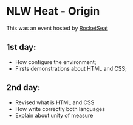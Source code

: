 # NLW Heat - Origin
This was an event hosted by <a href="https://www.rocketseat.com.br/">RocketSeat</a>

## 1st day:
- How configure the environment; 
- Firsts demonstrations about HTML and CSS;

## 2nd day:
- Revised what is HTML and CSS
- How write correctly both languages
- Explain about unity of measure